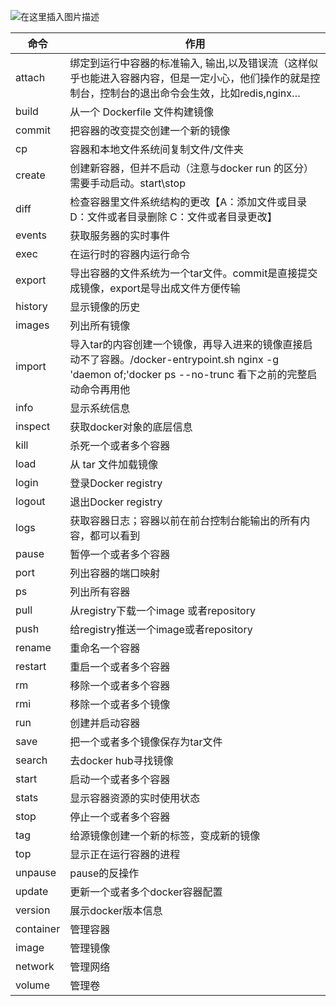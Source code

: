 ![在这里插入图片描述](https://img-blog.csdnimg.cn/c687be8724c74e238c21d6e27f46f8d6.png "在这里插入图片描述")

| 命令        | 作用                                                                                                             |
| --------- | -------------------------------------------------------------------------------------------------------------- |
| attach    | 绑定到运行中容器的标准输入, 输出,以及错误流（这样似乎也能进入容器内容，但是一定小心，他们操作的就是控制台，控制台的退出命令会生效，比如redis,nginx…                              |
| build     | 从一个 Dockerfile 文件构建镜像                                                                                          |
| commit    | 把容器的改变提交创建一个新的镜像                                                                                               |
| cp        | 容器和本地文件系统间复制文件/文件夹                                                                                             |
| create    | 创建新容器，但并不启动（注意与docker run 的区分）需要手动启动。start\stop                                                                |
| diff      | 检查容器里文件系统结构的更改【A：添加文件或目录 D：文件或者目录删除 C：文件或者目录更改】                                                                |
| events    | 获取服务器的实时事件                                                                                                     |
| exec      | 在运行时的容器内运行命令                                                                                                   |
| export    | 导出容器的文件系统为一个tar文件。commit是直接提交成镜像，export是导出成文件方便传输                                                              |
| history   | 显示镜像的历史                                                                                                        |
| images    | 列出所有镜像                                                                                                         |
| import    | 导入tar的内容创建一个镜像，再导入进来的镜像直接启动不了容器。/docker-entrypoint.sh nginx -g 'daemon of;'docker ps --no-trunc 看下之前的完整启动命令再用他 |
| info      | 显示系统信息                                                                                                         |
| inspect   | 获取docker对象的底层信息                                                                                                |
| kill      | 杀死一个或者多个容器                                                                                                     |
| load      | 从 tar 文件加载镜像                                                                                                   |
| login     | 登录Docker registry                                                                                              |
| logout    | 退出Docker registry                                                                                              |
| logs      | 获取容器日志；容器以前在前台控制台能输出的所有内容，都可以看到                                                                                |
| pause     | 暂停一个或者多个容器                                                                                                     |
| port      | 列出容器的端口映射                                                                                                      |
| ps        | 列出所有容器                                                                                                         |
| pull      | 从registry下载一个image 或者repository                                                                                |
| push      | 给registry推送一个image或者repository                                                                                 |
| rename    | 重命名一个容器                                                                                                        |
| restart   | 重启一个或者多个容器                                                                                                     |
| rm        | 移除一个或者多个容器                                                                                                     |
| rmi       | 移除一个或者多个镜像                                                                                                     |
| run       | 创建并启动容器                                                                                                        |
| save      | 把一个或者多个镜像保存为tar文件                                                                                              |
| search    | 去docker hub寻找镜像                                                                                                |
| start     | 启动一个或者多个容器                                                                                                     |
| stats     | 显示容器资源的实时使用状态                                                                                                  |
| stop      | 停止一个或者多个容器                                                                                                     |
| tag       | 给源镜像创建一个新的标签，变成新的镜像                                                                                            |
| top       | 显示正在运行容器的进程                                                                                                    |
| unpause   | pause的反操作                                                                                                      |
| update    | 更新一个或者多个docker容器配置                                                                                             |
| version   | 展示docker版本信息                                                                                                   |
| container | 管理容器                                                                                                           |
| image     | 管理镜像                                                                                                           |
| network   | 管理网络                                                                                                           |
| volume    | 管理卷                                                                                                            |

